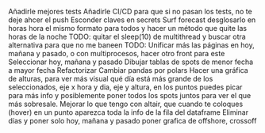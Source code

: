 Añadirle mejores tests
Añadirle CI/CD para que si no pasan los tests, no te deje ahcer el push
Esconder claves en secrets
Surf forecast desglosarlo en horas
hora el mismo formato para todos y hacer un método que quite las horas de la noche
TODO: quitar el sleep(10) de multithread y buscar otra alternativa para que no me baneen
TODO: Unificar más las páginas en hoy, mañana y pasado, o con multiprocesos, hacer otro front para este
Seleccionar hoy, mañana y pasado
Dibujar tablas de spots de menor fecha a mayor fecha
Refactorizar
Cambiar pandas por polars
Hacer una gráfica de alturas, para ver más visual qué día está más grande de los seleccionados, eje x hora y dia, eje y altura, en los puntos puedes picar para más info y posiblemente poner todos los spots juntos para ver el que más sobresale.
Mejorar lo que tengo con altair, que cuando te coloques (hover) en un punto aparezca toda la info de la fila del dataframe
Eliminar días y poner solo hoy, mañana y pasado
poner grafica de offshore, crossoff